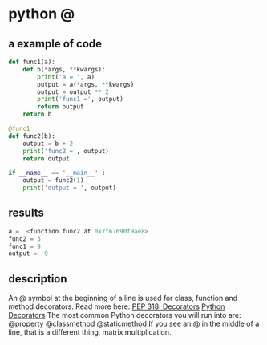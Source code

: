 # python @

##  a example of code
```python
def func1(a): 
    def b(*args, **kwargs):
        print('a = ', a)
        output = a(*args, **kwargs)
        output = output ** 2
        print('func1 =', output)
        return output
    return b

@func1
def func2(b):
    output = b + 2
    print('func2 =', output)
    return output

if __name__ == '__main__' :
    output = func2(1)
    print('output = ', output)
```

## results
```python
a =  <function func2 at 0x7f67690f9ae8>
func2 = 3
func1 = 9
output =  9
```

## description
An @ symbol at the beginning of a line is used for class, function and method decorators.
Read more here:
[PEP 318: Decorators](http://www.python.org/dev/peps/pep-0318/)
[Python Decorators](http://wiki.python.org/moin/PythonDecorators)
The most common Python decorators you will run into are:
[@property](http://docs.python.org/library/functions.html#property)
[@classmethod](http://docs.python.org/library/functions.html#classmethod)
[@staticmethod](http://docs.python.org/library/functions.html#staticmethod)
If you see an @ in the middle of a line, that is a different thing, matrix multiplication.
